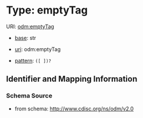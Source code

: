 # Type: emptyTag



URI: [odm:emptyTag](http://www.cdisc.org/ns/odm/v2.0/emptyTag)

* [base](https://w3id.org/linkml/base): str

* [uri](https://w3id.org/linkml/uri): odm:emptyTag



* [pattern](https://w3id.org/linkml/pattern): `([ ])?`






## Identifier and Mapping Information







### Schema Source


* from schema: http://www.cdisc.org/ns/odm/v2.0



